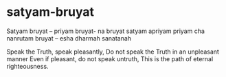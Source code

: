 # satyam-bruyat

Satyam bruyat – priyam bruyat- na bruyat satyam apriyam
priyam cha nanrutam bruyat – esha dharmah sanatanah

Speak the Truth, speak pleasantly,
Do not speak the Truth in an unpleasant manner
Even if pleasant, do not speak untruth,
This is the path of eternal righteousness.